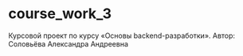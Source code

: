 # course_work_3
Курсовой проект по курсу «Основы backend-разработки». 
Автор: Соловьёва Александра Андреевна

